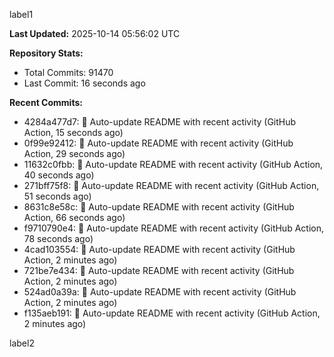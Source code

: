 
label1 
<!-- ACTIVITY_START -->
**Last Updated:** 2025-10-14 05:56:02 UTC

**Repository Stats:**
- Total Commits: 91470
- Last Commit: 16 seconds ago

**Recent Commits:**
- 4284a477d7: 🤖 Auto-update README with recent activity (GitHub Action, 15 seconds ago)
- 0f99e92412: 🤖 Auto-update README with recent activity (GitHub Action, 29 seconds ago)
- 11632c0fbb: 🤖 Auto-update README with recent activity (GitHub Action, 40 seconds ago)
- 271bff75f8: 🤖 Auto-update README with recent activity (GitHub Action, 51 seconds ago)
- 8631c8e58c: 🤖 Auto-update README with recent activity (GitHub Action, 66 seconds ago)
- f9710790e4: 🤖 Auto-update README with recent activity (GitHub Action, 78 seconds ago)
- 4cad103554: 🤖 Auto-update README with recent activity (GitHub Action, 2 minutes ago)
- 721be7e434: 🤖 Auto-update README with recent activity (GitHub Action, 2 minutes ago)
- 524ad0a39a: 🤖 Auto-update README with recent activity (GitHub Action, 2 minutes ago)
- f135aeb191: 🤖 Auto-update README with recent activity (GitHub Action, 2 minutes ago)
<!-- ACTIVITY_END -->

label2
